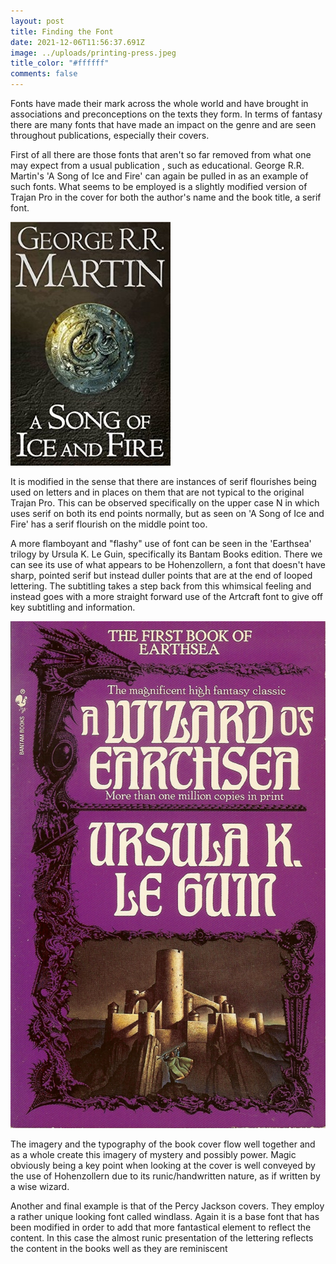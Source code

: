 ```yaml
---
layout: post
title: Finding the Font
date: 2021-12-06T11:56:37.691Z
image: ../uploads/printing-press.jpeg
title_color: "#ffffff"
comments: false
---
```

Fonts have made their mark across the whole world and have brought in associations and preconceptions on the texts they form. In terms of fantasy there are many fonts that have made an impact on the genre and are seen throughout publications, especially their covers. 

First of all there are those fonts that aren't so far removed from what one may expect from a usual publication , such as educational. George R.R. Martin's 'A Song of Ice and Fire' can again be pulled in as an example of such fonts. What seems to be employed is a slightly modified version of Trajan Pro in the cover for both the author's name and the book title, a serif font. 

![](../uploads/trajan-pro-demo-.jpeg)

It is modified in the sense that there are instances of serif flourishes being used on letters and in places on them that are not typical to the original Trajan Pro. This can be observed specifically on the upper case N in which uses serif on both its end points normally, but as seen on 'A Song of Ice and Fire' has a serif flourish on the middle point too. 

A more flamboyant and "flashy" use of font can be seen in the 'Earthsea' trilogy by Ursula K. Le Guin, specifically its Bantam Books edition. There we can see its use of what appears to be Hohenzollern, a font that doesn't have sharp, pointed serif but instead duller points that are at the end of looped lettering. The subtitling takes a step back from this whimsical feeling and instead goes with a more straight forward use of the Artcraft font to give off key subtitling and information.

![](../uploads/earthsea-example.webp)

The imagery and the typography of the book cover flow well together and as a whole create this imagery of mystery and possibly power. Magic obviously being a key point when looking at the cover is well conveyed by the use of Hohenzollern due to its runic/handwritten nature, as if written by a wise wizard.

Another and final example is that of the Percy Jackson covers. They employ a rather unique looking font called windlass. Again it is a base font that has been modified in order to add that more fantastical element to reflect  the content. In this case the almost runic presentation of the lettering reflects the content in the books well as they are reminiscent
